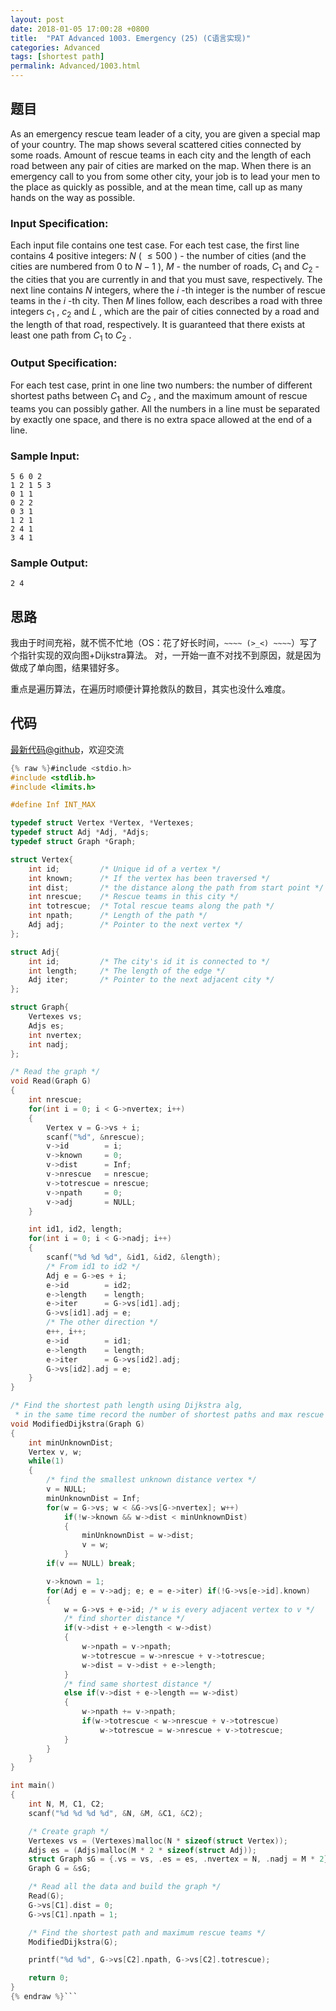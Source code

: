 ```yaml
---
layout: post
date: 2018-01-05 17:00:28 +0800
title:  "PAT Advanced 1003. Emergency (25) (C语言实现)"
categories: Advanced
tags: [shortest path]
permalink: Advanced/1003.html
---
```


## 题目

As an emergency rescue team leader of a city, you are given a special map of
your country. The map shows several scattered cities connected by some roads.
Amount of rescue teams in each city and the length of each road between any
pair of cities are marked on the map. When there is an emergency call to you
from some other city, your job is to lead your men to the place as quickly as
possible, and at the mean time, call up as many hands on the way as possible.

### Input Specification:

Each input file contains one test case. For each test case, the first line
contains 4 positive integers: $N$ ( $\le 500$ ) - the number of cities (and
the cities are numbered from 0 to $N-1$ ), $M$ - the number of roads, $C_1$
and $C_2$ - the cities that you are currently in and that you must save,
respectively. The next line contains $N$ integers, where the $i$ -th integer
is the number of rescue teams in the $i$ -th city. Then $M$ lines follow, each
describes a road with three integers $c_1$ , $c_2$ and $L$ , which are the
pair of cities connected by a road and the length of that road, respectively.
It is guaranteed that there exists at least one path from $C_1$ to $C_2$ .

### Output Specification:

For each test case, print in one line two numbers: the number of different
shortest paths between $C_1$ and $C_2$ , and the maximum amount of rescue
teams you can possibly gather. All the numbers in a line must be separated by
exactly one space, and there is no extra space allowed at the end of a line.

### Sample Input:

    
    
    5 6 0 2
    1 2 1 5 3
    0 1 1
    0 2 2
    0 3 1
    1 2 1
    2 4 1
    3 4 1
    

### Sample Output:

    
    
    2 4
    



## 思路


我由于时间充裕，就不慌不忙地（OS：花了好长时间，`~~~~ (>_<) ~~~~`）写了个指针实现的双向图+Dijkstra算法。
对，一开始一直不对找不到原因，就是因为做成了单向图，结果错好多。

重点是遍历算法，在遍历时顺便计算抢救队的数目，其实也没什么难度。


## 代码

[最新代码@github](https://github.com/OliverLew/PAT/blob/master/PATAdvanced/1003.c)，欢迎交流
```c
{% raw %}#include <stdio.h>
#include <stdlib.h>
#include <limits.h>

#define Inf INT_MAX

typedef struct Vertex *Vertex, *Vertexes;
typedef struct Adj *Adj, *Adjs;
typedef struct Graph *Graph;

struct Vertex{
    int id;         /* Unique id of a vertex */
    int known;      /* If the vertex has been traversed */
    int dist;       /* the distance along the path from start point */
    int nrescue;    /* Rescue teams in this city */
    int totrescue;  /* Total rescue teams along the path */
    int npath;      /* Length of the path */
    Adj adj;        /* Pointer to the next vertex */
};

struct Adj{
    int id;         /* The city's id it is connected to */
    int length;     /* The length of the edge */
    Adj iter;       /* Pointer to the next adjacent city */
};

struct Graph{
    Vertexes vs;
    Adjs es;
    int nvertex;
    int nadj;
};

/* Read the graph */
void Read(Graph G)
{
    int nrescue;
    for(int i = 0; i < G->nvertex; i++)
    {
        Vertex v = G->vs + i;
        scanf("%d", &nrescue);
        v->id        = i;
        v->known     = 0;
        v->dist      = Inf;
        v->nrescue   = nrescue;
        v->totrescue = nrescue;
        v->npath     = 0;
        v->adj       = NULL;
    }

    int id1, id2, length;
    for(int i = 0; i < G->nadj; i++)
    {
        scanf("%d %d %d", &id1, &id2, &length);
        /* From id1 to id2 */
        Adj e = G->es + i;
        e->id        = id2;
        e->length    = length;
        e->iter      = G->vs[id1].adj;
        G->vs[id1].adj = e;
        /* The other direction */
        e++, i++;
        e->id        = id1;
        e->length    = length;
        e->iter      = G->vs[id2].adj;
        G->vs[id2].adj = e;
    }
}

/* Find the shortest path length using Dijkstra alg,
 * in the same time record the number of shortest paths and max rescue teams */
void ModifiedDijkstra(Graph G)
{
    int minUnknownDist;
    Vertex v, w;
    while(1)
    {
        /* find the smallest unknown distance vertex */
        v = NULL;
        minUnknownDist = Inf;
        for(w = G->vs; w < &G->vs[G->nvertex]; w++)
            if(!w->known && w->dist < minUnknownDist)
            {
                minUnknownDist = w->dist;
                v = w;
            }
        if(v == NULL) break;

        v->known = 1;
        for(Adj e = v->adj; e; e = e->iter) if(!G->vs[e->id].known)
        {
            w = G->vs + e->id; /* w is every adjacent vertex to v */
            /* find shorter distance */
            if(v->dist + e->length < w->dist)
            {
                w->npath = v->npath;
                w->totrescue = w->nrescue + v->totrescue;
                w->dist = v->dist + e->length;
            }
            /* find same shortest distance */
            else if(v->dist + e->length == w->dist)
            {
                w->npath += v->npath;
                if(w->totrescue < w->nrescue + v->totrescue)
                    w->totrescue = w->nrescue + v->totrescue;
            }
        }
    }
}

int main()
{
    int N, M, C1, C2;
    scanf("%d %d %d %d", &N, &M, &C1, &C2);

    /* Create graph */
    Vertexes vs = (Vertexes)malloc(N * sizeof(struct Vertex));
    Adjs es = (Adjs)malloc(M * 2 * sizeof(struct Adj));
    struct Graph sG = {.vs = vs, .es = es, .nvertex = N, .nadj = M * 2};
    Graph G = &sG;

    /* Read all the data and build the graph */
    Read(G);
    G->vs[C1].dist = 0;
    G->vs[C1].npath = 1;

    /* Find the shortest path and maximum rescue teams */
    ModifiedDijkstra(G);

    printf("%d %d", G->vs[C2].npath, G->vs[C2].totrescue);

    return 0;
}
{% endraw %}```